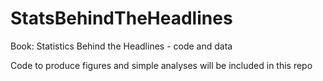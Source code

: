 # StatsBehindTheHeadlines
Book:  Statistics Behind the Headlines - code and data

Code to produce figures and simple analyses will be included in this repo
